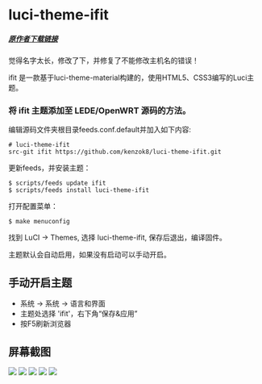 # luci-theme-ifit


##### [原作者下载链接](https://github.com/xiaoqingfengATGH/luci-theme-infinityfreedom)

觉得名字太长，修改了下，并修复了不能修改主机名的错误！

ifit 是一款基于luci-theme-material构建的，使用HTML5、CSS3编写的Luci主题。


### 将 ifit 主题添加至 LEDE/OpenWRT 源码的方法。

编辑源码文件夹根目录feeds.conf.default并加入如下内容:

    # luci-theme-ifit
    src-git ifit https://github.com/kenzok8/luci-theme-ifit.git

更新feeds，并安装主题：

    $ scripts/feeds update ifit
    $ scripts/feeds install luci-theme-ifit

打开配置菜单：

    $ make menuconfig

找到 LuCI -> Themes, 选择 luci-theme-ifit, 保存后退出，编译固件。 

主题默认会自动启用，如果没有启动可以手动开启。

手动开启主题
----------------

  * 系统 -> 系统 -> 语言和界面
  * 主题处选择 'ifit'，右下角“保存&应用”
  * 按F5刷新浏览器

屏幕截图
----------------
![](screenshots/tes-38.jpg)
![](screenshots/tes-39.jpg)
![](screenshots/tes-40.jpg)
![](screenshots/tes-41.jpg)
![](screenshots/tes-42.jpg)
